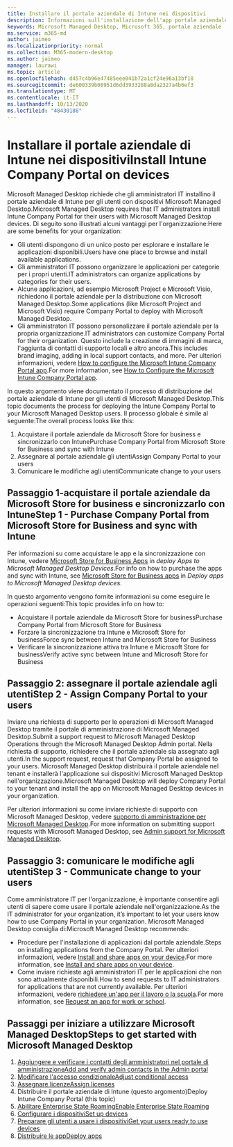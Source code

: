 ```yaml
---
title: Installare il portale aziendale di Intune nei dispositivi
description: Informazioni sull'installazione dell'app portale aziendale nei dispositivi Microsoft Managed Desktop
keywords: Microsoft Managed Desktop, Microsoft 365, portale aziendale
ms.service: m365-md
author: jaimeo
ms.localizationpriority: normal
ms.collection: M365-modern-desktop
ms.author: jaimeo
manager: laurawi
ms.topic: article
ms.openlocfilehash: d457c4b96e47485eee041b72a1cf24e96a13bf18
ms.sourcegitcommit: de600339b08951d6dd3933288a8da2327a4b6ef3
ms.translationtype: MT
ms.contentlocale: it-IT
ms.lasthandoff: 10/13/2020
ms.locfileid: "48430188"
---
```

# <a name="install-intune-company-portal-on-devices"></a><span data-ttu-id="a640d-104">Installare il portale aziendale di Intune nei dispositivi</span><span class="sxs-lookup"><span data-stu-id="a640d-104">Install Intune Company Portal on devices</span></span>

<span data-ttu-id="a640d-105">Microsoft Managed Desktop richiede che gli amministratori IT installino il portale aziendale di Intune per gli utenti con dispositivi Microsoft Managed Desktop.</span><span class="sxs-lookup"><span data-stu-id="a640d-105">Microsoft Managed Desktop requires that IT administrators install Intune Company Portal for their users with Microsoft Managed Desktop devices.</span></span> <span data-ttu-id="a640d-106">Di seguito sono illustrati alcuni vantaggi per l'organizzazione:</span><span class="sxs-lookup"><span data-stu-id="a640d-106">Here are some benefits for your organization:</span></span>
- <span data-ttu-id="a640d-107">Gli utenti dispongono di un unico posto per esplorare e installare le applicazioni disponibili.</span><span class="sxs-lookup"><span data-stu-id="a640d-107">Users have one place to browse and install available applications.</span></span> 
- <span data-ttu-id="a640d-108">Gli amministratori IT possono organizzare le applicazioni per categorie per i propri utenti.</span><span class="sxs-lookup"><span data-stu-id="a640d-108">IT administrators can organize applications by categories for their users.</span></span>  
- <span data-ttu-id="a640d-109">Alcune applicazioni, ad esempio Microsoft Project e Microsoft Visio, richiedono il portale aziendale per la distribuzione con Microsoft Managed Desktop.</span><span class="sxs-lookup"><span data-stu-id="a640d-109">Some applications (like Microsoft Project and Microsoft Visio) require Company Portal to deploy with Microsoft Managed Desktop.</span></span>
- <span data-ttu-id="a640d-110">Gli amministratori IT possono personalizzare il portale aziendale per la propria organizzazione.</span><span class="sxs-lookup"><span data-stu-id="a640d-110">IT administrators can customize Company Portal for their organization.</span></span> <span data-ttu-id="a640d-111">Questo include la creazione di immagini di marca, l'aggiunta di contatti di supporto locali e altro ancora.</span><span class="sxs-lookup"><span data-stu-id="a640d-111">This includes brand imaging, adding in local support contacts, and more.</span></span> <span data-ttu-id="a640d-112">Per ulteriori informazioni, vedere [How to configure the Microsoft Intune Company Portal app](https://docs.microsoft.com/intune/company-portal-app).</span><span class="sxs-lookup"><span data-stu-id="a640d-112">For more information, see [How to Configure the Microsoft Intune Company Portal app](https://docs.microsoft.com/intune/company-portal-app).</span></span>   

<span data-ttu-id="a640d-113">In questo argomento viene documentato il processo di distribuzione del portale aziendale di Intune per gli utenti di Microsoft Managed Desktop.</span><span class="sxs-lookup"><span data-stu-id="a640d-113">This topic documents the process for deploying the Intune Company Portal to your Microsoft Managed Desktop users.</span></span> <span data-ttu-id="a640d-114">Il processo globale è simile al seguente:</span><span class="sxs-lookup"><span data-stu-id="a640d-114">The overall process looks like this:</span></span>
1. <span data-ttu-id="a640d-115">Acquistare il portale aziendale da Microsoft Store for business e sincronizzarlo con Intune</span><span class="sxs-lookup"><span data-stu-id="a640d-115">Purchase Company Portal from Microsoft Store for Business and sync with Intune</span></span>
2. <span data-ttu-id="a640d-116">Assegnare al portale aziendale gli utenti</span><span class="sxs-lookup"><span data-stu-id="a640d-116">Assign Company Portal to your users</span></span>
3. <span data-ttu-id="a640d-117">Comunicare le modifiche agli utenti</span><span class="sxs-lookup"><span data-stu-id="a640d-117">Communicate change to your users</span></span>

## <a name="step-1---purchase-company-portal-from-microsoft-store-for-business-and-sync-with-intune"></a><span data-ttu-id="a640d-118">Passaggio 1-acquistare il portale aziendale da Microsoft Store for business e sincronizzarlo con Intune</span><span class="sxs-lookup"><span data-stu-id="a640d-118">Step 1 - Purchase Company Portal from Microsoft Store for Business and sync with Intune</span></span>
<span data-ttu-id="a640d-119">Per informazioni su come acquistare le app e la sincronizzazione con Intune, vedere [Microsoft Store for Business Apps](deploy-apps.md#msfb-apps) in *deploy Apps to Microsoft Managed Desktop Devices*.</span><span class="sxs-lookup"><span data-stu-id="a640d-119">For info on how to purchase the apps and sync with Intune, see [Microsoft Store for Business apps](deploy-apps.md#msfb-apps) in *Deploy apps to Microsoft Managed Desktop devices*.</span></span>

<span data-ttu-id="a640d-120">In questo argomento vengono fornite informazioni su come eseguire le operazioni seguenti:</span><span class="sxs-lookup"><span data-stu-id="a640d-120">This topic provides info on how to:</span></span> 
- <span data-ttu-id="a640d-121">Acquistare il portale aziendale da Microsoft Store for business</span><span class="sxs-lookup"><span data-stu-id="a640d-121">Purchase Company Portal from Microsoft Store for Business</span></span> 
- <span data-ttu-id="a640d-122">Forzare la sincronizzazione tra Intune e Microsoft Store for business</span><span class="sxs-lookup"><span data-stu-id="a640d-122">Force sync between Intune and Microsoft Store for Business</span></span>
- <span data-ttu-id="a640d-123">Verificare la sincronizzazione attiva tra Intune e Microsoft Store for business</span><span class="sxs-lookup"><span data-stu-id="a640d-123">Verify active sync between Intune and Microsoft Store for Business</span></span> 

## <a name="step-2---assign-company-portal-to-your-users"></a><span data-ttu-id="a640d-124">Passaggio 2: assegnare il portale aziendale agli utenti</span><span class="sxs-lookup"><span data-stu-id="a640d-124">Step 2 - Assign Company Portal to your users</span></span>
<span data-ttu-id="a640d-125">Inviare una richiesta di supporto per le operazioni di Microsoft Managed Desktop tramite il portale di amministrazione di Microsoft Managed Desktop.</span><span class="sxs-lookup"><span data-stu-id="a640d-125">Submit a support request to Microsoft Managed Desktop Operations through the Microsoft Managed Desktop Admin portal.</span></span> <span data-ttu-id="a640d-126">Nella richiesta di supporto, richiedere che il portale aziendale sia assegnato agli utenti.</span><span class="sxs-lookup"><span data-stu-id="a640d-126">In the support request, request that Company Portal be assigned to your users.</span></span> <span data-ttu-id="a640d-127">Microsoft Managed Desktop distribuirà il portale aziendale nel tenant e installerà l'applicazione sui dispositivi Microsoft Managed Desktop nell'organizzazione.</span><span class="sxs-lookup"><span data-stu-id="a640d-127">Microsoft Managed Desktop will deploy Company Portal to your tenant and install the app on Microsoft Managed Desktop devices in your organization.</span></span>

<span data-ttu-id="a640d-128">Per ulteriori informazioni su come inviare richieste di supporto con Microsoft Managed Desktop, vedere [supporto di amministrazione per Microsoft Managed Desktop](../working-with-managed-desktop/admin-support.md).</span><span class="sxs-lookup"><span data-stu-id="a640d-128">For more information on submitting support requests with Microsoft Managed Desktop, see [Admin support for Microsoft Managed Desktop](../working-with-managed-desktop/admin-support.md).</span></span>

## <a name="step-3---communicate-change-to-your-users"></a><span data-ttu-id="a640d-129">Passaggio 3: comunicare le modifiche agli utenti</span><span class="sxs-lookup"><span data-stu-id="a640d-129">Step 3 - Communicate change to your users</span></span>
<span data-ttu-id="a640d-130">Come amministratore IT per l'organizzazione, è importante consentire agli utenti di sapere come usare il portale aziendale nell'organizzazione.</span><span class="sxs-lookup"><span data-stu-id="a640d-130">As the IT administrator for your organization, it’s important to let your users know how to use Company Portal in your organization.</span></span> <span data-ttu-id="a640d-131">Microsoft Managed Desktop consiglia di:</span><span class="sxs-lookup"><span data-stu-id="a640d-131">Microsoft Managed Desktop recommends:</span></span>
- <span data-ttu-id="a640d-132">Procedure per l'installazione di applicazioni dal portale aziendale.</span><span class="sxs-lookup"><span data-stu-id="a640d-132">Steps on installing applications from the Company Portal.</span></span> <span data-ttu-id="a640d-133">Per ulteriori informazioni, vedere [Install and share apps on your device](https://docs.microsoft.com/intune-user-help/install-apps-cpapp-windows).</span><span class="sxs-lookup"><span data-stu-id="a640d-133">For more information, see [Install and share apps on your device](https://docs.microsoft.com/intune-user-help/install-apps-cpapp-windows).</span></span>
- <span data-ttu-id="a640d-134">Come inviare richieste agli amministratori IT per le applicazioni che non sono attualmente disponibili.</span><span class="sxs-lookup"><span data-stu-id="a640d-134">How to send requests to IT administrators for applications that are not currently available.</span></span> <span data-ttu-id="a640d-135">Per ulteriori informazioni, vedere [richiedere un'app per il lavoro o la scuola](https://docs.microsoft.com/intune-user-help/install-apps-cpapp-windows#request-an-app-for-work-or-school).</span><span class="sxs-lookup"><span data-stu-id="a640d-135">For more information, see [Request an app for work or school](https://docs.microsoft.com/intune-user-help/install-apps-cpapp-windows#request-an-app-for-work-or-school).</span></span>  

## <a name="steps-to-get-started-with-microsoft-managed-desktop"></a><span data-ttu-id="a640d-136">Passaggi per iniziare a utilizzare Microsoft Managed Desktop</span><span class="sxs-lookup"><span data-stu-id="a640d-136">Steps to get started with Microsoft Managed Desktop</span></span>

1. [<span data-ttu-id="a640d-137">Aggiungere e verificare i contatti degli amministratori nel portale di amministrazione</span><span class="sxs-lookup"><span data-stu-id="a640d-137">Add and verify admin contacts in the Admin portal</span></span>](add-admin-contacts.md)
2. [<span data-ttu-id="a640d-138">Modificare l'accesso condizionale</span><span class="sxs-lookup"><span data-stu-id="a640d-138">Adjust conditional access</span></span>](conditional-access.md)
3. [<span data-ttu-id="a640d-139">Assegnare licenze</span><span class="sxs-lookup"><span data-stu-id="a640d-139">Assign licenses</span></span>](assign-licenses.md)
4. <span data-ttu-id="a640d-140">Distribuire il portale aziendale di Intune (questo argomento)</span><span class="sxs-lookup"><span data-stu-id="a640d-140">Deploy Intune Company Portal (this topic)</span></span>
5. [<span data-ttu-id="a640d-141">Abilitare Enterprise State Roaming</span><span class="sxs-lookup"><span data-stu-id="a640d-141">Enable Enterprise State Roaming</span></span>](enterprise-state-roaming.md)
6. [<span data-ttu-id="a640d-142">Configurare i dispositivi</span><span class="sxs-lookup"><span data-stu-id="a640d-142">Set up devices</span></span>](set-up-devices.md)
7. [<span data-ttu-id="a640d-143">Preparare gli utenti a usare i dispositivi</span><span class="sxs-lookup"><span data-stu-id="a640d-143">Get your users ready to use devices</span></span>](get-started-devices.md)
8. [<span data-ttu-id="a640d-144">Distribuire le app</span><span class="sxs-lookup"><span data-stu-id="a640d-144">Deploy apps</span></span>](deploy-apps.md)
